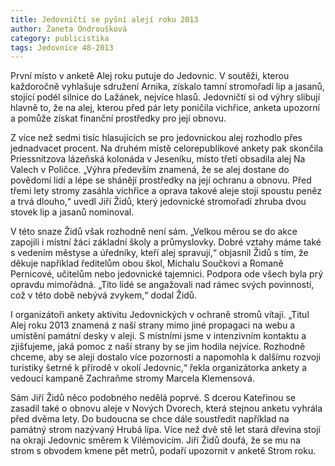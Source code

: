 ```yaml
---
title: Jedovničtí se pyšní alejí roku 2013
author: Žaneta Ondroušková
category: publicistika
tags: Jedovnice 48-2013
---
```


První místo v anketě Alej roku putuje do Jedovnic. V soutěži, kterou každoročně vyhlašuje sdružení Arnika, získalo tamní stromořadí lip a jasanů, stojící podél silnice do Lažánek, nejvíce hlasů. Jedovničtí si od výhry slibují hlavně to, že na alej, kterou před pár lety poničila vichřice, anketa upozorní a pomůže získat finanční prostředky pro její obnovu.

Z více než sedmi tisíc hlasujících se pro jedovnickou alej rozhodlo přes jednadvacet procent. Na druhém místě celorepublikové ankety pak skončila Priessnitzova lázeňská kolonáda v Jeseníku, místo třetí obsadila alej Na Valech v Poličce. „Výhra především znamená, že se alej dostane do povědomí lidí a lépe se shánějí prostředky na její ochranu a obnovu. Před třemi lety stromy zasáhla vichřice a oprava takové aleje stojí spoustu peněz a trvá dlouho,“ uvedl Jiří Židů, který jedovnické stromořadí zhruba dvou stovek lip a jasanů nominoval.

V této snaze Židů však rozhodně není sám. „Velkou měrou se do akce zapojili i místní žáci základní školy a průmyslovky. Dobré vztahy máme také s vedením městyse a úředníky, kteří alej spravují,“ objasnil Židů s tím, že děkuje například ředitelům obou škol, Michalu Součkovi a Romaně Pernicové, učitelům nebo jedovnické tajemnici. Podpora ode všech byla prý opravdu mimořádná. „Tito lidé se angažovali nad rámec svých povinností, což v této době nebývá zvykem,“ dodal Židů.

I organizátoři ankety aktivitu Jedovnických v ochraně stromů vítají. „Titul Alej roku 2013 znamená z naší strany mimo jiné propagaci na webu a umístění památní desky v aleji. S místními jsme v intenzivním kontaktu a zjišťujeme, jaká pomoc z naší strany by se jim hodila nejvíce. Rozhodně chceme, aby se aleji dostalo více pozornosti a napomohla k dalšímu rozvoji turistiky šetrné k přírodě v okolí Jedovnic,“ řekla organizátorka ankety a vedoucí kampaně Zachraňme stromy Marcela Klemensová.

Sám Jiří Židů něco podobného nedělá poprvé. S dcerou Kateřinou se zasadil také o obnovu aleje v Nových Dvorech, která stejnou anketu vyhrála před dvěma lety. Do budoucna se chce dále soustředit například na památný strom nazývaný Hrubá lípa. Více než dvě stě let stará dřevina stojí na okraji Jedovnic směrem k Vilémovicím. Jiří Židů doufá, že se mu na strom s obvodem kmene pět metrů, podaří upozornit v anketě Strom roku.
